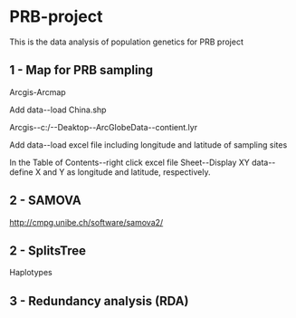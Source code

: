 # PRB-project
This is the data analysis of population genetics for PRB project

## 1 - Map for PRB sampling

Arcgis-Arcmap

Add data--load China.shp

Arcgis--c:/--Deaktop--ArcGlobeData--contient.lyr

Add data--load excel file including longitude and latitude of sampling sites

In the Table of Contents--right click excel file Sheet--Display XY data--define X and Y as longitude and latitude, respectively. 


## 2 - SAMOVA

http://cmpg.unibe.ch/software/samova2/




## 2 - SplitsTree

Haplotypes


## 3 - Redundancy analysis (RDA)




